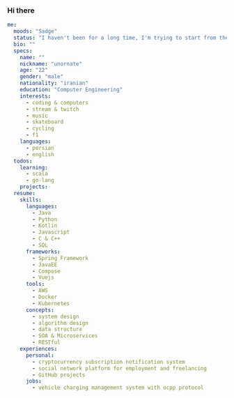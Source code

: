 ### Hi there

```yml
me:
  moods: "Sadge"
  status: "I haven't been for a long time, I'm trying to start from the beginning here."
  bio: ""
  specs:
    name: ""
    nickname: "unornate"
    age: "22"
    gender: "male"
    nationality: "iranian"
    education: "Computer Engineering"
    interests:
      - coding & computers
      - stream & twitch 
      - music
      - skateboard
      - cycling
      - f1
    languages:
      - persian
      - english
  todos:
    learning:
      - scala
      - go-lang
    projects:
  resume:
    skills:
      languages:
        - Java
        - Python
        - Kotlin
        - Javascript
        - C & C++
        - SQL
      frameworks:
        - Spring Framework
        - JavaEE
        - Compose
        - Vuejs
      tools:
        - AWS
        - Docker
        - Kubernetes
      concepts:
        - system design
        - algorithm design
        - data structure
        - SOA & Microservices
        - RESTful
    experiences:
      personal:
        - cryptocurrency subscription notification system
        - social network platform for employment and freelancing
        - GitHub projects
      jobs:
        - vehicle charging management system with ocpp protocol
```



<!--
**unornate/unornate** is a ✨ _special_ ✨ repository because its `README.md` (this file) appears on your GitHub profile.

Here are some ideas to get you started:

- 🔭 I’m currently working on ...
- 🌱 I’m currently learning ...
- 👯 I’m looking to collaborate on ...
- 🤔 I’m looking for help with ...
- 💬 Ask me about ...
- 📫 How to reach me: ...
- 😄 Pronouns: ...
- ⚡ Fun fact: ...
-->
